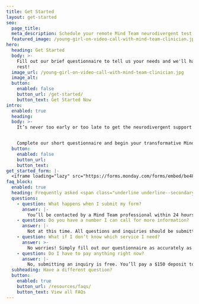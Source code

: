 ```yaml
---
title: Get Started
layout: get-started
seo:
  page_title:
  meta_description: Schedule your remote Mind Team neurodivergent test or set up your neurodivergent treatment sessions by filling out our brief questionnaire.
  featured_image: /young-girl-on-video-call-with-mind-team-clinician.jpg
hero:
  heading: Get Started
  body: >-
    Fill out our brief questionnaire to tell us your needs and we'll handle the
    rest!
  image_url: /young-girl-on-video-call-with-mind-team-clinician.jpg
  image_alt:
  button:
    enabled: false
    button_url: /get-started/
    button_text: Get Started Now
intro:
  enabled: true
  heading:
  body: >-
    It’s never too early or too late to get the neurodivergent support you or your child deserve. Whether you need to schedule testing or treatment, the process is simple. 


    Complete our short questionnaire and begin your transformative Mind Team journey today!
  button:
    enabled: false
    button_url:
    button_text:
get_started_form: |-
  <iframe loading="lazy" src="https://forms.monday.com/forms/embed/be48a0dd579b984a1f64bedb7cb3dbd8?r=use1" width="840" height="1000" class="aspect-ratio" style="border: 0;"></iframe>
faq_block:
  enabled: true
  heading: Frequently asked <span class="underline underline--secondary">questions</span>
  questions:
    - question: What happens when I submit my form?
      answer: |-
        You’ll be contacted by a Mind Team professional within 24 hours to review your information, answer your questions and schedule your initial intake interview.
    - question: Do you have a number I can call for more information?
      answer: |-
        Not at this time. All questions and inquiries should be submitted via the questionnaire form above.
    - question: What if I don’t know which service I need?
      answer: >-
        No worries! Simply fill out our questionnaire as accurately as possible and our expert team will help determine the service that best suits your needs.
    - question: Do I have to pay anything right now?
      answer: |-
        No, submitting an inquiry is free. You’ll pay a $150 deposit to schedule your intake interview and 50% of your remaining balance to schedule your test session.
  subheading: Have a different question?
  button:
    enabled: true
    button_url: /resources/faqs/
    button_text: View all FAQs
---
```

